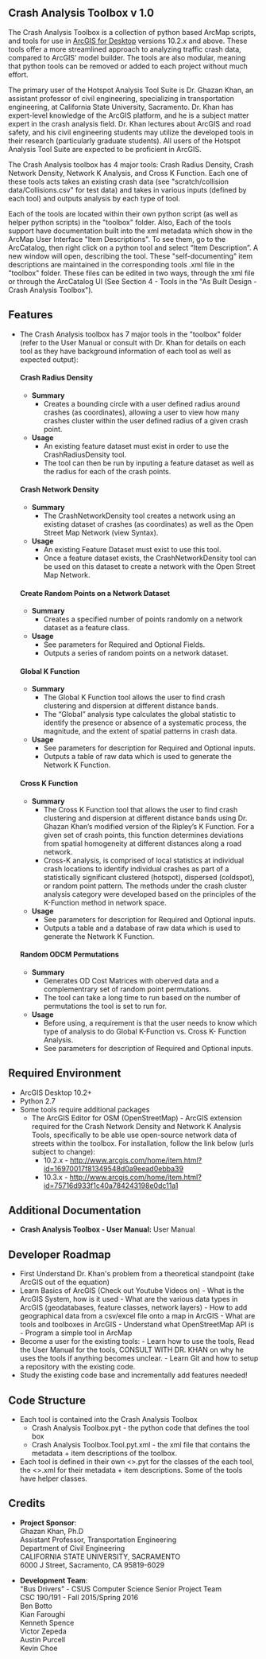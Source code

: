 ## Crash Analysis Toolbox v 1.0

The Crash Analysis Toolbox is a collection of python based ArcMap scripts, and tools for use in [ArcGIS for Desktop](http://www.esri.com/software/arcgis/arcgis-for-desktop) versions 10.2.x and above. These tools offer a more streamlined approach to analyzing traffic crash data, compared to ArcGIS’ model builder.  The tools are also modular, meaning that python tools can be removed or added to each project without much effort. 

The primary user of the Hotspot Analysis Tool Suite is Dr. Ghazan Khan, an assistant professor of civil engineering, specializing in transportation engineering, at California State University, Sacramento.  Dr. Khan has expert-level knowledge of the ArcGIS platform, and he is a subject matter expert in the crash analysis field. Dr. Khan lectures about ArcGIS and road safety, and his civil engineering students may utilize the developed tools in their research (particularly graduate students).  All users of the Hotspot Analysis Tool Suite are expected to be proficient in ArcGIS.

The Crash Analysis toolbox has 4 major tools: Crash Radius Density, Crash Network Density, Network K Analysis, and Cross K Function. Each one of these tools acts takes an existing crash data (see "scratch/collision data/Collisions.csv" for test data) and takes in various inputs (defined by each tool) and outputs analysis by each type of tool. 

Each of the tools are located within their own python script (as well as helper python scripts) in the "toolbox" folder.
Also, Each of the tools support have documentation built into the xml metadata which show in the ArcMap User Interface "Item Descriptions".  To see them, go to the ArcCatalog, then right click on a python tool and select “Item Description”. A new window will open, describing the tool. These "self-documenting" item descriptions are maintained in the corresponding tools .xml file in the "toolbox" folder. These files can be edited in two ways, through the xml file or through the ArcCatalog UI (See Section 4 - Tools in the "As Built Design - Crash Analysis Toolbox"). 

## Features
* The Crash Analysis toolbox has 7 major tools in the "toolbox" folder (refer to the User Manual or consult with Dr. Khan for details on each tool as they have background information of each tool as well as expected output):
  ####  **Crash Radius Density**
    * **Summary**
    	* Creates a bounding circle with a user defined radius around crashes (as coordinates), allowing a user to view how many 			crashes cluster within the user defined radius of a given crash point.
    * **Usage**
	  * An existing feature dataset must exist in order to use the CrashRadiusDensity tool.
	  * The tool can then be run by inputing a feature dataset as well as the radius for each of the crash points. 
  #### **Crash Network Density**
    * **Summary**
    	* The CrashNetworkDensity tool creates a network using an existing dataset of crashes (as coordinates) as well as the Open 			Street 	Map Network (view Syntax).
    * **Usage**
	  * An existing Feature Dataset must exist to use this tool.
	  * Once a feature dataset exists, the CrashNetworkDensity tool can be used on this dataset to create a network with the Open 			Street Map Network. 
  
  #### **Create Random Points on a Network Dataset**
    * **Summary**
    	* Creates a specified number of points randomly on a network dataset as a feature class.
    * **Usage**
	  * See parameters for Required and Optional Fields.
	  * Outputs a series of random points on a network dataset. 
  
  #### **Global K Function**
    * **Summary**
    	* The Global K Function tool allows the user to find crash clustering and dispersion at different distance bands.
		* The “Global” analysis type calculates the global statistic to identify the presence or absence of a systematic process, 			the magnitude, and the extent of spatial patterns in crash data.
    * **Usage**
	  * See parameters for description for Required and Optional inputs.
	  * Outputs a table of raw data which is used to generate the Network K Function.
  
  #### **Cross K Function**
    * **Summary**
    	* The Cross K Function tool that allows the user to find crash clustering and dispersion at different distance bands using 			Dr. Ghazan Khan’s modified version of the Ripley’s K Function. For a given set of crash points, this function determines 			deviations from spatial homogeneity at different distances along a road network.
 		* Cross-K analysis, is comprised of local statistics at individual crash locations to identify individual crashes as part of 		a statistically significant clustered (hotspot), dispersed (coldspot), or random point pattern. The methods under the crash 		cluster analysis category were developed based on the principles of the K-Function method in network space.
	* **Usage**
	  * See parameters for description for Required and Optional inputs.
 	  * Outputs a table and a database of raw data which is used to generate the Network K Function.
  
  #### **Random ODCM Permutations**
    * **Summary**
    	* Generates OD Cost Matrices with oberved data and a complementrary set of random point permutations.
		* The tool can take a long time to run based on the number of permutations the tool is set to run for.
    * **Usage**
	  * Before using, a requirement is that the user needs to know which type of analysis to do Global K-Function vs. Cross K-				Function Analysis.
	  * See parameters for description of Required and Optional inputs.  

## Required Environment
* ArcGIS Desktop 10.2+ 
* Python 2.7
* Some tools require additional packages   
    * The ArcGIS Editor for OSM (OpenStreetMap) - ArcGIS extension required for the Crash Network Density and Network K Analysis Tools, specifically to be able use open-source network data of streets within the toolbox. For installation, follow the link below (urls subject to change):  <br />
      * 10.2.x - http://www.arcgis.com/home/item.html?id=16970017f81349548d0a9eead0ebba39 
      * 10.3.x - http://www.arcgis.com/home/item.html?id=75716d933f1c40a784243198e0dc11a1 

## Additional Documentation
* **Crash Analysis Toolbox - User Manual:** User Manual

## Developer Roadmap
* First Understand Dr. Khan's problem from a theoretical standpoint (take ArcGIS out of the equation)
* Learn Basics of ArcGIS (Check out Youtube Videos on)
      - What is the ArcGIS System, how is it used
      - What are the various data types in ArcGIS (geodatabases, feature classes, network layers)
      - How to add geographical data from a csv/excel file onto a map in ArcGIS
      - What are tools and toolboxes in ArcGIS
      - Understand what OpenStreetMap API is  
       - Program a simple tool in ArcMap
* Become a user for the existing tools: 
       - Learn how to use the tools, Read the User Manual for the tools, CONSULT WITH DR. KHAN on why he uses the tools if anything becomes unclear.
       - Learn Git and how to setup a repository with the existing code. 
* Study the existing code base and incrementally add features needed!


## Code Structure
* Each tool is contained into the Crash Analysis Toolbox
     - Crash Analysis Toolbox.pyt - the python code that defines the tool box
     - Crash Analysis Toolbox.Tool.pyt.xml - the xml file that contains the metadata + item descriptions of the toolbox.
* Each tool is defined in their own <<toolname>>.pyt for the classes of the each tool, the <<toolname>>.xml for their metadata + item descriptions. Some of the tools have helper classes. 

## Credits
* **Project Sponsor**:  <br />
 Ghazan Khan, Ph.D <br />
 Assistant Professor, Transportation Engineering <br />
 Department of Civil Engineering <br />
 CALIFORNIA STATE UNIVERSITY, SACRAMENTO <br />
 6000 J Street, Sacramento, CA 95819-6029 <br />

* **Development Team**: <br />
"Bus Drivers" - CSUS Computer Science Senior Project Team <br />
 CSC 190/191 - Fall 2015/Spring 2016  <br />
  Ben Botto <br />
  Kian Faroughi <br />
  Kenneth Spence <br />
  Victor Zepeda <br />
  Austin Purcell <br />
  Kevin Choe <br />
